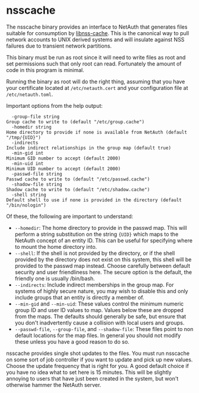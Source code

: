 nsscache
========

The nsscache binary provides an interface to NetAuth that generates
files suitable for consumption by
[libnss-cache](https://github.com/google/libnss-cache).  This is the
canonical way to pull network accounts to UNIX derived systems and
will insulate against NSS failures due to transient network
partitions.

This binary must be run as root since it will need to write files as
root and set permissions such that only root can read.  Fortunately
the amount of code in this program is minimal.

Running the binary as root will do the right thing, assuming that you
have your certificate located at `/etc/netauth.cert` and your
configuration file at `/etc/netauth.toml`.

Important options from the help output:

```
  -group-file string
Group cache to write to (default "/etc/group.cache")
  -homedir string
Home directory to provide if none is available from NetAuth (default "/tmp/{UID}")
  -indirects
Include indirect relationships in the group map (default true)
  -min-gid int
Minimum GID number to accept (default 2000)
  -min-uid int
Minimum UID number to accept (default 2000)
  -passwd-file string
Passwd cache to write to (default "/etc/passwd.cache")
  -shadow-file string
Shadow cache to write to (default "/etc/shadow.cache")
  -shell string
Default shell to use if none is provided in the directory (default "/bin/nologin")
```

Of these, the following are important to understand:

  * `--homedir`: The home directory to provide in the passwd map.
    This will perform a string substitution on the string `{UID}`
    which maps to the NetAuth concept of an entity ID.  This can be
    useful for specifying where to mount the home directory into.
  * `--shell`: If the shell is not provided by the directory, or if
    the shell provided by the directory does not exist on this system,
    this shell will be provided to the passwd map instead.  Choose
    carefully between default security and user friendliness here.
    The secure option is the default, the friendly one is usually
    /bin/bash.
  * `--indirects`: Include indirect memberships in the group map.  For
    systems of highly secure nature, you may wish to disable this and
    only include groups that an entity is directly a member of.
  * `--min-gid` and `--min-uid`: These values control the minimum
    numeric group ID and user ID values to map.  Values below these
    are dropped from the maps.  The defaults should generally be safe,
    but ensure that you don't inadvertently cause a collision with
    local users and groups.
  * `--passwd-file`, `--group-file`, and `--shadow-file`: These files
    point to non default locations for the map files.  In general you
    should not modify these unless you have a good reason to do so.

nsscache provides single shot updates to the files.  You must run
nsscache on some sort of job controller if you want to update and pick
up new values.  Choose the update frequency that is right for you.  A
good default choice if you have no idea what to set here is 15
minutes.  This will be slightly annoying to users that have just been
created in the system, but won't otherwise hammer the NetAuth server.
